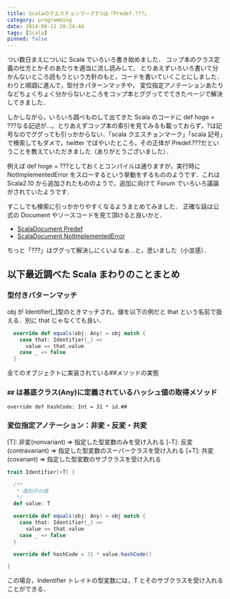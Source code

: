 ```yaml
---
title: Scalaのクエスチョンマーク3つは「Predef.???」
category: programming
date: 2014-08-11 20:24:44
tags: [Scala]
pinned: false
---
```


つい数日まえについに Scala でいろいろ書き始めました． コップ本のクラス定義の仕方とかそのあたりを適当に流し読みして， とりあえずいろいろ書いて分かんないところ読もうという方針のもと，コードを書いていくことにしました． わりと順調に進んで，型付きパターンマッチや， 変位指定アノテーションあたりなどちょくちょく分からないところをコップ本とググってでてきたページで解決してきました．

しかしながら，いろいろ調べものして出てきた Scala のコードに def hoge = ???なる記述が...。とりあえずコップ本の索引を見てみるも載っておらず，?は記号なのでググっても引っかからない．「scala クエスチョンマーク」「scala 記号」で検索してもダメで，twitter でぼやいたところ，その正体が Predef.???だということを教えていただきました（ありがとうございました）．

例えば def hoge = ???としておくとコンパイルは通りますが，実行時に NotImplementedError をスローするという挙動をするもののようです．これは Scala2.10 から追加されたもののようで，追加に向けて Forum でいろいろ議論がされていたようです．

すこしでも検索に引っかかりやすくなるようまとめてみました．
正確な話は公式の Document やソースコードを見て頂けると良いかと．

- [ScalaDocument Predef](http://www.scala-lang.org/files/archive/nightly/docs/library/index.html#scala.NotImplementedError)
- [ScalaDocument NotImplementedError](http://www.scala-lang.org/api/current/index.html#scala.Predef$@???:Nothing)

ちっと「???」はググって解決しにくいよなぁ...と，思いました（小並感）．

## 以下最近調べた Scala まわりのことまとめ

### 型付きパターンマッチ

obj が Identifier[_]型のときマッチされ，値を以下の例だと that という名前で扱える．別に that じゃなくても良い．

```scala
  override def equals(obj: Any) = obj match {
    case that: Identifier[_] =>
      value == that.value
    case _ => false
  }
```

全てのオブジェクトに実装されている##メソッドの実態

### `##` は基底クラス(Any)に定義されているハッシュ値の取得メソッド

`override def hashCode: Int = 31 * id.##`

### 変位指定アノテーション：非変・反変・共変

[T]: 非変(nonvariant) => 指定した型変数のみを受け入れる
[-T]: 反変(contravariant) => 指定した型変数のスーパークラスを受け入れる
[+T]: 共変(covariant) => 指定した型変数のサブクラスを受け入れる

```scala
trait Identifier[+T] {

  /**
   * 識別子の値
   */
  def value: T

  override def equals(obj: Any) = obj match {
    case that: Identifier[_] =>
      value == that.value
    case _ => false
  }

  override def hashCode = 31 * value.hashCode()

}
```

この場合，Indentifier トレイトの型変数には，T とそのサブクラスを受け入れることができる．
